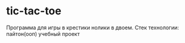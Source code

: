 # tic-tac-toe
Программа для игры в крестики нолики в двоем. 
Стек технологии: пайтон(ооп)
учебный проект
